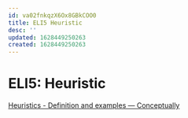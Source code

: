 ```yaml
---
id: va02fnkqzX6Ox8GBkCOO0
title: ELI5 Heuristic
desc: ''
updated: 1628449250263
created: 1628449250263
---
```

# ELI5: Heuristic
[Heuristics - Definition and examples — Conceptually](https://conceptually.org/concepts/heuristics)
